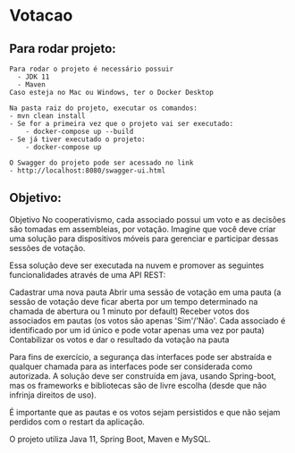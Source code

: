 # Votacao

## Para rodar projeto:

    Para rodar o projeto é necessário possuir
      - JDK 11
      - Maven
    Caso esteja no Mac ou Windows, ter o Docker Desktop

    Na pasta raiz do projeto, executar os comandos:
    - mvn clean install
    - Se for a primeira vez que o projeto vai ser executado: 
        - docker-compose up --build
    - Se já tiver executado o projeto: 
        - docker-compose up
    
    O Swagger do projeto pode ser acessado no link
    - http://localhost:8080/swagger-ui.html

## Objetivo:

Objetivo
No cooperativismo, cada associado possui um voto e as decisões são tomadas em assembleias, por votação. Imagine que você deve criar uma solução para dispositivos móveis para gerenciar e participar dessas sessões de votação.

Essa solução deve ser executada na nuvem e promover as seguintes funcionalidades através de uma API REST:

Cadastrar uma nova pauta
Abrir uma sessão de votação em uma pauta (a sessão de votação deve ficar aberta por um tempo determinado na chamada de abertura ou 1 minuto por default)
Receber votos dos associados em pautas (os votos são apenas 'Sim'/'Não'. Cada associado é identificado por um id único e pode votar apenas uma vez por pauta)
Contabilizar os votos e dar o resultado da votação na pauta

Para fins de exercício, a segurança das interfaces pode ser abstraída e qualquer chamada para as interfaces pode ser considerada como autorizada. A solução deve ser construída em java, usando Spring-boot, mas os frameworks e bibliotecas são de livre escolha (desde que não infrinja direitos de uso).

É importante que as pautas e os votos sejam persistidos e que não sejam perdidos com o restart da aplicação.

O projeto utiliza Java 11, Spring Boot, Maven e MySQL.
